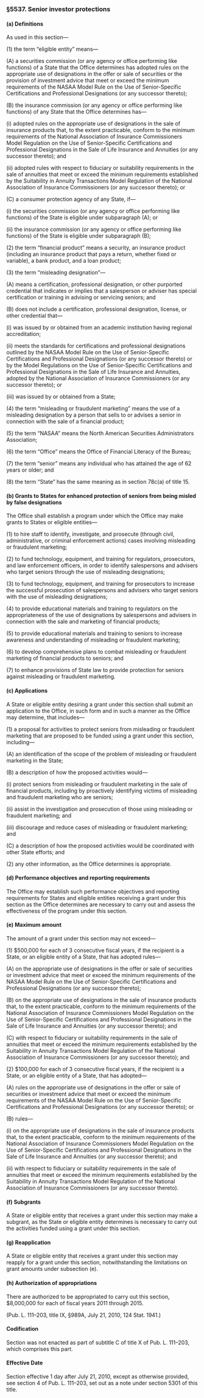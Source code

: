 ### §5537. Senior investor protections ###

#### (a) Definitions ####

As used in this section—

(1) the term “eligible entity” means—

(A) a securities commission (or any agency or office performing like functions) of a State that the Office determines has adopted rules on the appropriate use of designations in the offer or sale of securities or the provision of investment advice that meet or exceed the minimum requirements of the NASAA Model Rule on the Use of Senior-Specific Certifications and Professional Designations (or any successor thereto);

(B) the insurance commission (or any agency or office performing like functions) of any State that the Office determines has—

(i) adopted rules on the appropriate use of designations in the sale of insurance products that, to the extent practicable, conform to the minimum requirements of the National Association of Insurance Commissioners Model Regulation on the Use of Senior-Specific Certifications and Professional Designations in the Sale of Life Insurance and Annuities (or any successor thereto); and

(ii) adopted rules with respect to fiduciary or suitability requirements in the sale of annuities that meet or exceed the minimum requirements established by the Suitability in Annuity Transactions Model Regulation of the National Association of Insurance Commissioners (or any successor thereto); or

(C) a consumer protection agency of any State, if—

(i) the securities commission (or any agency or office performing like functions) of the State is eligible under subparagraph (A); or

(ii) the insurance commission (or any agency or office performing like functions) of the State is eligible under subparagraph (B);

(2) the term “financial product” means a security, an insurance product (including an insurance product that pays a return, whether fixed or variable), a bank product, and a loan product;

(3) the term “misleading designation”—

(A) means a certification, professional designation, or other purported credential that indicates or implies that a salesperson or adviser has special certification or training in advising or servicing seniors; and

(B) does not include a certification, professional designation, license, or other credential that—

(i) was issued by or obtained from an academic institution having regional accreditation;

(ii) meets the standards for certifications and professional designations outlined by the NASAA Model Rule on the Use of Senior-Specific Certifications and Professional Designations (or any successor thereto) or by the Model Regulations on the Use of Senior-Specific Certifications and Professional Designations in the Sale of Life Insurance and Annuities, adopted by the National Association of Insurance Commissioners (or any successor thereto); or

(iii) was issued by or obtained from a State;

(4) the term “misleading or fraudulent marketing” means the use of a misleading designation by a person that sells to or advises a senior in connection with the sale of a financial product;

(5) the term “NASAA” means the North American Securities Administrators Association;

(6) the term “Office” means the Office of Financial Literacy of the Bureau;

(7) the term “senior” means any individual who has attained the age of 62 years or older; and

(8) the term “State” has the same meaning as in section 78c(a) of title 15.

#### (b) Grants to States for enhanced protection of seniors from being misled by false designations ####

The Office shall establish a program under which the Office may make grants to States or eligible entities—

(1) to hire staff to identify, investigate, and prosecute (through civil, administrative, or criminal enforcement actions) cases involving misleading or fraudulent marketing;

(2) to fund technology, equipment, and training for regulators, prosecutors, and law enforcement officers, in order to identify salespersons and advisers who target seniors through the use of misleading designations;

(3) to fund technology, equipment, and training for prosecutors to increase the successful prosecution of salespersons and advisers who target seniors with the use of misleading designations;

(4) to provide educational materials and training to regulators on the appropriateness of the use of designations by salespersons and advisers in connection with the sale and marketing of financial products;

(5) to provide educational materials and training to seniors to increase awareness and understanding of misleading or fraudulent marketing;

(6) to develop comprehensive plans to combat misleading or fraudulent marketing of financial products to seniors; and

(7) to enhance provisions of State law to provide protection for seniors against misleading or fraudulent marketing.

#### (c) Applications ####

A State or eligible entity desiring a grant under this section shall submit an application to the Office, in such form and in such a manner as the Office may determine, that includes—

(1) a proposal for activities to protect seniors from misleading or fraudulent marketing that are proposed to be funded using a grant under this section, including—

(A) an identification of the scope of the problem of misleading or fraudulent marketing in the State;

(B) a description of how the proposed activities would—

(i) protect seniors from misleading or fraudulent marketing in the sale of financial products, including by proactively identifying victims of misleading and fraudulent marketing who are seniors;

(ii) assist in the investigation and prosecution of those using misleading or fraudulent marketing; and

(iii) discourage and reduce cases of misleading or fraudulent marketing; and

(C) a description of how the proposed activities would be coordinated with other State efforts; and

(2) any other information, as the Office determines is appropriate.

#### (d) Performance objectives and reporting requirements ####

The Office may establish such performance objectives and reporting requirements for States and eligible entities receiving a grant under this section as the Office determines are necessary to carry out and assess the effectiveness of the program under this section.

#### (e) Maximum amount ####

The amount of a grant under this section may not exceed—

(1) $500,000 for each of 3 consecutive fiscal years, if the recipient is a State, or an eligible entity of a State, that has adopted rules—

(A) on the appropriate use of designations in the offer or sale of securities or investment advice that meet or exceed the minimum requirements of the NASAA Model Rule on the Use of Senior-Specific Certifications and Professional Designations (or any successor thereto);

(B) on the appropriate use of designations in the sale of insurance products that, to the extent practicable, conform to the minimum requirements of the National Association of Insurance Commissioners Model Regulation on the Use of Senior-Specific Certifications and Professional Designations in the Sale of Life Insurance and Annuities (or any successor thereto); and

(C) with respect to fiduciary or suitability requirements in the sale of annuities that meet or exceed the minimum requirements established by the Suitability in Annuity Transactions Model Regulation of the National Association of Insurance Commissioners (or any successor thereto); and

(2) $100,000 for each of 3 consecutive fiscal years, if the recipient is a State, or an eligible entity of a State, that has adopted—

(A) rules on the appropriate use of designations in the offer or sale of securities or investment advice that meet or exceed the minimum requirements of the NASAA Model Rule on the Use of Senior-Specific Certifications and Professional Designations (or any successor thereto); or

(B) rules—

(i) on the appropriate use of designations in the sale of insurance products that, to the extent practicable, conform to the minimum requirements of the National Association of Insurance Commissioners Model Regulation on the Use of Senior-Specific Certifications and Professional Designations in the Sale of Life Insurance and Annuities (or any successor thereto); and

(ii) with respect to fiduciary or suitability requirements in the sale of annuities that meet or exceed the minimum requirements established by the Suitability in Annuity Transactions Model Regulation of the National Association of Insurance Commissioners (or any successor thereto).

#### (f) Subgrants ####

A State or eligible entity that receives a grant under this section may make a subgrant, as the State or eligible entity determines is necessary to carry out the activities funded using a grant under this section.

#### (g) Reapplication ####

A State or eligible entity that receives a grant under this section may reapply for a grant under this section, notwithstanding the limitations on grant amounts under subsection (e).

#### (h) Authorization of appropriations ####

There are authorized to be appropriated to carry out this section, $8,000,000 for each of fiscal years 2011 through 2015.

(Pub. L. 111–203, title IX, §989A, July 21, 2010, 124 Stat. 1941.)

#### Codification ####

Section was not enacted as part of subtitle C of title X of Pub. L. 111–203, which comprises this part.

#### Effective Date ####

Section effective 1 day after July 21, 2010, except as otherwise provided, see section 4 of Pub. L. 111–203, set out as a note under section 5301 of this title.
